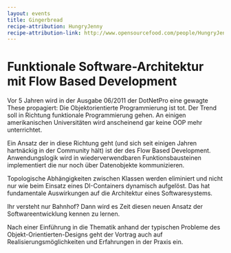 ```yaml
---
layout: events
title: Gingerbread
recipe-attribution: HungryJenny
recipe-attribution-link: http://www.opensourcefood.com/people/HungryJenny/recipes/soft-christmas-gingerbread-cookies
---
```


# Funktionale Software-Architektur mit Flow Based Development

Vor 5 Jahren wird in der Ausgabe 06/2011 der DotNetPro eine gewagte These propagiert: Die Objektorientierte Programmierung ist tot. 
Der Trend soll in Richtung funktionale Programmierung gehen. An einigen amerikanischen Universitäten wird anscheinend gar keine OOP
mehr unterrichtet.


Ein Ansatz der in diese Richtung geht (und sich seit einigen Jahren hartnäckig in der Community hält) ist der des Flow Based Development. 
Anwendungslogik wird in wiederverwendbaren Funktionsbausteinen implementiert die nur noch über Datenobjekte kommunizieren.


Topologische Abhängigkeiten zwischen Klassen werden eliminiert und nicht nur wie beim Einsatz eines DI-Containers dynamisch aufgelöst. 
Das hat fundamentale Auswirkungen auf die Architektur eines Softwaresystems. 


Ihr versteht nur Bahnhof? Dann wird es Zeit diesen neuen Ansatz der Softwareentwicklung kennen zu lernen.


Nach einer Einführung in die Thematik anhand der typischen Probleme des Objekt-Orientierten-Designs geht der Vortrag auch auf 
Realisierungsmöglichkeiten und Erfahrungen in der Praxis ein. 

